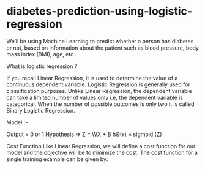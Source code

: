 # diabetes-prediction-using-logistic-regression

 We’ll be using Machine Learning to predict whether a person has diabetes or not, based on information about the patient such as blood pressure, body mass index (BMI), age, etc.
 
 What is logistic regression ?
 
 If you recall Linear Regression, it is used to determine the value of a continuous dependent variable. Logistic Regression is generally used for classification purposes. Unlike 
 Linear Regression, the dependent variable can take a limited number of values only i.e, the dependent variable is categorical. When the number of possible outcomes is only two it
 is called Binary Logistic Regression.
 
 Model :-
 
Output = 0 or 1
Hypothesis => Z = WX + B
hΘ(x) = sigmoid (Z)

Cost Function
Like Linear Regression, we will define a cost function for our model and the objective will be to minimize the cost.
The cost function for a single training example can be given by:
